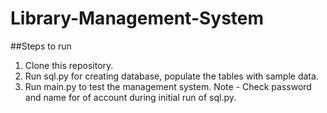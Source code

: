 # Library-Management-System

##Steps to run
1. Clone this repository.
2. Run sql.py for creating database, populate the tables with sample data.
3. Run main.py to test the management system.
Note - Check password and name for of account during initial run of sql.py.
